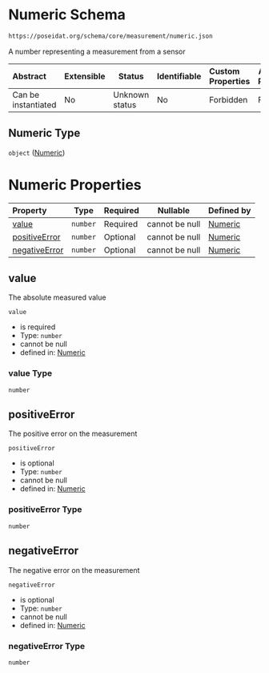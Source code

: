 # Numeric Schema

```txt
https://poseidat.org/schema/core/measurement/numeric.json
```

A number representing a measurement from a sensor


| Abstract            | Extensible | Status         | Identifiable | Custom Properties | Additional Properties | Access Restrictions | Defined In                                                                   |
| :------------------ | ---------- | -------------- | ------------ | :---------------- | --------------------- | ------------------- | ---------------------------------------------------------------------------- |
| Can be instantiated | No         | Unknown status | No           | Forbidden         | Forbidden             | none                | [numeric.json](schemas/core/measurement/numeric.json "open original schema") |

## Numeric Type

`object` ([Numeric](numeric.md))

# Numeric Properties

| Property                        | Type     | Required | Nullable       | Defined by                                                                                                                                |
| :------------------------------ | -------- | -------- | -------------- | :---------------------------------------------------------------------------------------------------------------------------------------- |
| [value](#value)                 | `number` | Required | cannot be null | [Numeric](numeric-properties-value.md "https&#x3A;//poseidat.org/schema/core/measurement/numeric.json#/properties/value")                 |
| [positiveError](#positiveError) | `number` | Optional | cannot be null | [Numeric](numeric-properties-positiveerror.md "https&#x3A;//poseidat.org/schema/core/measurement/numeric.json#/properties/positiveError") |
| [negativeError](#negativeError) | `number` | Optional | cannot be null | [Numeric](numeric-properties-negativeerror.md "https&#x3A;//poseidat.org/schema/core/measurement/numeric.json#/properties/negativeError") |

## value

The absolute measured value


`value`

-   is required
-   Type: `number`
-   cannot be null
-   defined in: [Numeric](numeric-properties-value.md "https&#x3A;//poseidat.org/schema/core/measurement/numeric.json#/properties/value")

### value Type

`number`

## positiveError

The positive error on the measurement


`positiveError`

-   is optional
-   Type: `number`
-   cannot be null
-   defined in: [Numeric](numeric-properties-positiveerror.md "https&#x3A;//poseidat.org/schema/core/measurement/numeric.json#/properties/positiveError")

### positiveError Type

`number`

## negativeError

The negative error on the measurement


`negativeError`

-   is optional
-   Type: `number`
-   cannot be null
-   defined in: [Numeric](numeric-properties-negativeerror.md "https&#x3A;//poseidat.org/schema/core/measurement/numeric.json#/properties/negativeError")

### negativeError Type

`number`
